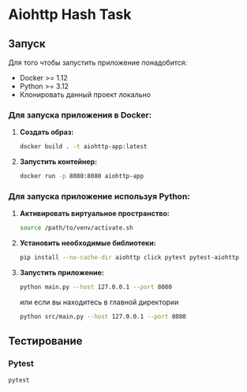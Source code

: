 # Aiohttp Hash Task

## Запуск

Для того чтобы запустить приложение понадобится:

- Docker >= 1.12
- Python >= 3.12
- Клонировать данный проект локально

### Для запуска приложения в Docker:

1. **Создать образ:**
    
    ```sh
   docker build . -t aiohttp-app:latest
   ```

2. **Запустить контейнер:**

    ```sh
   docker run -p 8080:8080 aiohttp-app
   ```

### Для запуска приложение используя Python:

1. **Активировать виртуальное пространство:**

    ```sh
   source /path/to/venv/activate.sh
   ```

2. **Установить необходимые библиотеки:**
   ```sh
   pip install --no-cache-dir aiohttp click pytest pytest-aiohttp
   ```
   
2. **Запустить приложение:**

    ```sh
   python main.py --host 127.0.0.1 --port 8080
   ```
   или если вы находитесь в главной директории
   
   ```sh
   python src/main.py --host 127.0.0.1 --port 8080
   ```

## Тестирование

### Pytest

   ```sh
   pytest
   ```
